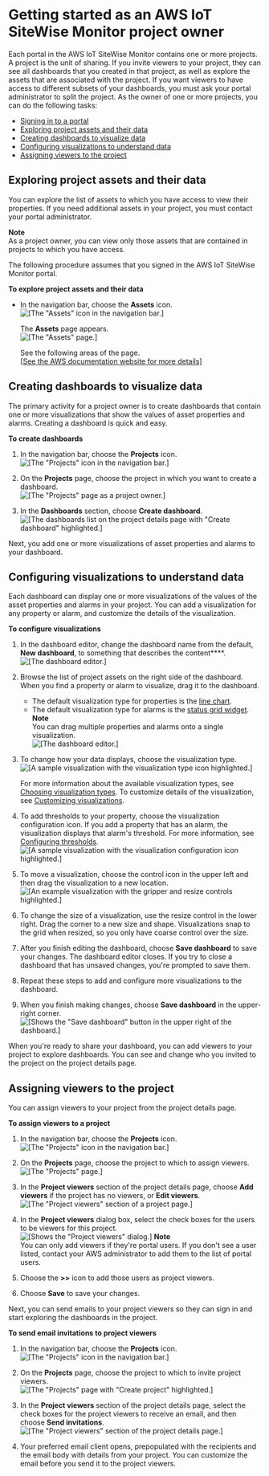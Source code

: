 # Getting started as an AWS IoT SiteWise Monitor project owner<a name="project-owner-getting-started"></a>

Each portal in the AWS IoT SiteWise Monitor contains one or more projects\. A project is the unit of sharing\. If you invite viewers to your project, they can see all dashboards that you created in that project, as well as explore the assets that are associated with the project\. If you want viewers to have access to different subsets of your dashboards, you must ask your portal administrator to split the project\. As the owner of one or more projects, you can do the following tasks:
+ [Signing in to a portal](getting-started.md#portal-login)
+ [Exploring project assets and their data](#project-owner-exploring-assets)
+ [Creating dashboards to visualize data](#project-owner-creating-dashboards)
+ [Configuring visualizations to understand data](#project-owner-configuring-visualizations)
+ [Assigning viewers to the project](#project-owner-inviting-viewers)

## Exploring project assets and their data<a name="project-owner-exploring-assets"></a>

You can explore the list of assets to which you have access to view their properties\. If you need additional assets in your project, you must contact your portal administrator\.

**Note**  
As a project owner, you can view only those assets that are contained in projects to which you have access\.

The following procedure assumes that you signed in the AWS IoT SiteWise Monitor portal\.

**To explore project assets and their data**
+ In the navigation bar, choose the **Assets** icon\.  
![\[The "Assets" icon in the navigation bar.\]](http://docs.aws.amazon.com/iot-sitewise/latest/appguide/images/portal-navigation-asset-library-console.png)

  The **Assets** page appears\.  
![\[The "Assets" page.\]](http://docs.aws.amazon.com/iot-sitewise/latest/appguide/images/asset-library-project-owner-console.png)

  See the following areas of the page\.    
[\[See the AWS documentation website for more details\]](http://docs.aws.amazon.com/iot-sitewise/latest/appguide/project-owner-getting-started.html)

## Creating dashboards to visualize data<a name="project-owner-creating-dashboards"></a>

The primary activity for a project owner is to create dashboards that contain one or more visualizations that show the values of asset properties and alarms\. Creating a dashboard is quick and easy\.

**To create dashboards**

1. In the navigation bar, choose the **Projects** icon\.  
![\[The "Projects" icon in the navigation bar.\]](http://docs.aws.amazon.com/iot-sitewise/latest/appguide/images/portal-navigation-projects-console.png)

1. On the **Projects** page, choose the project in which you want to create a dashboard\.  
![\[The "Projects" page as a project owner.\]](http://docs.aws.amazon.com/iot-sitewise/latest/appguide/images/projects-portal-user-choose-project-console.png)

1. <a name="project-create-dashboard"></a>In the **Dashboards** section, choose **Create dashboard**\.  
![\[The dashboards list on the project details page with "Create dashboard" highlighted.\]](http://docs.aws.amazon.com/iot-sitewise/latest/appguide/images/project-create-dashboard-console.png)

Next, you add one or more visualizations of asset properties and alarms to your dashboard\. 

## Configuring visualizations to understand data<a name="project-owner-configuring-visualizations"></a>

Each dashboard can display one or more visualizations of the values of the asset properties and alarms in your project\. You can add a visualization for any property or alarm, and customize the details of the visualization\.

**To configure visualizations**

1. <a name="dashboard-configure-dashboard"></a>In the dashboard editor, change the dashboard name from the default, **New dashboard**, to something that describes the content****\.  
![\[The dashboard editor.\]](http://docs.aws.amazon.com/iot-sitewise/latest/appguide/images/dashboard-name-dashboard-console.png)

1. <a name="dashboard-add-visualization"></a>Browse the list of project assets on the right side of the dashboard\. When you find a property or alarm to visualize, drag it to the dashboard\.
   + The default visualization type for properties is the [line chart](choose-visualization-types.md#line-charts)\.
   + The default visualization type for alarms is the [status grid widget](choose-visualization-types.md#status-grid-chart)\.
**Note**  
You can drag multiple properties and alarms onto a single visualization\.  
![\[The dashboard editor.\]](http://docs.aws.amazon.com/iot-sitewise/latest/appguide/images/dashboard-add-visualization-console.png)

1. <a name="dashboard-choose-visualization-type"></a>To change how your data displays, choose the visualization type\.  
![\[A sample visualization with the visualization type icon highlighted.\]](http://docs.aws.amazon.com/iot-sitewise/latest/appguide/images/dashboard-edit-visualization-type-console.png)

   For more information about the available visualization types, see [Choosing visualization types](choose-visualization-types.md)\. To customize details of the visualization, see [Customizing visualizations](customize-visualizations.md)\.

1. <a name="dashboard-configure-thresholds"></a>To add thresholds to your property, choose the visualization configuration icon\. If you add a property that has an alarm, the visualization displays that alarm's threshold\. For more information, see [Configuring thresholds](configure-thresholds.md)\.  
![\[A sample visualization with the visualization configuration icon highlighted.\]](http://docs.aws.amazon.com/iot-sitewise/latest/appguide/images/dashboard-edit-visualization-configuration-console.png)

1. To move a visualization, choose the control icon in the upper left and then drag the visualization to a new location\.  
![\[An example visualization with the gripper and resize controls highlighted.\]](http://docs.aws.amazon.com/iot-sitewise/latest/appguide/images/dashboard-edit-visualization-bounds-console.png)

1. To change the size of a visualization, use the resize control in the lower right\. Drag the corner to a new size and shape\. Visualizations snap to the grid when resized, so you only have coarse control over the size\.

1. <a name="dashboard-save-changes"></a>After you finish editing the dashboard, choose **Save dashboard** to save your changes\. The dashboard editor closes\. If you try to close a dashboard that has unsaved changes, you're prompted to save them\.

1. Repeat these steps to add and configure more visualizations to the dashboard\.

1. When you finish making changes, choose **Save dashboard** in the upper\-right corner\.  
![\[Shows the "Save dashboard" button in the upper right of the dashboard.\]](http://docs.aws.amazon.com/iot-sitewise/latest/appguide/images/dashboard-finish-edits-console.png)

When you're ready to share your dashboard, you can add viewers to your project to explore dashboards\. You can see and change who you invited to the project on the project details page\. 

## Assigning viewers to the project<a name="project-owner-inviting-viewers"></a>

You can assign viewers to your project from the project details page\.<a name="add-viewers-project"></a>

**To assign viewers to a project**

1. In the navigation bar, choose the **Projects** icon\.  
![\[The "Projects" icon in the navigation bar.\]](http://docs.aws.amazon.com/iot-sitewise/latest/appguide/images/portal-navigation-projects-console.png)

1. On the **Projects** page, choose the project to which to assign viewers\.  
![\[The "Projects" page.\]](http://docs.aws.amazon.com/iot-sitewise/latest/appguide/images/projects-portal-user-choose-project-console.png)

1. In the **Project viewers** section of the project details page, choose **Add viewers** if the project has no viewers, or **Edit viewers**\.  
![\[The "Project viewers" section of a project page.\]](http://docs.aws.amazon.com/iot-sitewise/latest/appguide/images/project-add-viewers-console.png)

1. In the **Project viewers** dialog box, select the check boxes for the users to be viewers for this project\.  
![\[Shows the "Project viewers" dialog.\]](http://docs.aws.amazon.com/iot-sitewise/latest/appguide/images/project-choose-viewers-console.png)
**Note**  
You can only add viewers if they're portal users\. If you don't see a user listed, contact your AWS administrator to add them to the list of portal users\.

1. Choose the **>>** icon to add those users as project viewers\.

1. Choose **Save** to save your changes\.

<a name="invite-viewers-project-intro"></a>Next, you can send emails to your project viewers so they can sign in and start exploring the dashboards in the project\.<a name="invite-viewers-project"></a>

**To send email invitations to project viewers**

1. In the navigation bar, choose the **Projects** icon\.  
![\[The "Projects" icon in the navigation bar.\]](http://docs.aws.amazon.com/iot-sitewise/latest/appguide/images/portal-navigation-projects-console.png)

1. On the **Projects** page, choose the project to which to invite project viewers\.  
![\[The "Projects" page with "Create project" highlighted.\]](http://docs.aws.amazon.com/iot-sitewise/latest/appguide/images/projects-portal-user-choose-project-console.png)

1. In the **Project viewers** section of the project details page, select the check boxes for the project viewers to receive an email, and then choose **Send invitations**\.  
![\[The "Project viewers" section of the project details page.\]](http://docs.aws.amazon.com/iot-sitewise/latest/appguide/images/project-invite-viewers-console.png)

1. Your preferred email client opens, prepopulated with the recipients and the email body with details from your project\. You can customize the email before you send it to the project viewers\.
